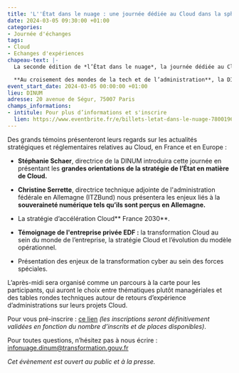 ```yaml
---
title: 'L''État dans le nuage : une journée dédiée au Cloud dans la sphère publique'
date: 2024-03-05 09:30:00 +01:00
categories:
- Journée d'échanges
tags:
- Cloud
- Echanges d'expériences
chapeau-text: |-
  La seconde édition de *l’État dans le nuage*, la journée dédiée au Cloud dans la sphère publique, aura lieu mardi 5 mars 2024 de 9h à 17h30, au 20 avenue de Ségur, 75007 Paris.

  **Au croisement des mondes de la tech et de l’administration**, la DINUM a le plaisir de vous convier à cette rencontre autour de nombreux intervenants sur l’ensemble des sujets d’actualité du Cloud.
event_start_date: 2024-03-05 00:00:00 +01:00
lieu: DINUM
adresse: 20 avenue de Ségur, 75007 Paris
champs_informations:
- intitule: Pour plus d’informations et s'inscrire
  lien: https://www.eventbrite.fr/e/billets-letat-dans-le-nuage-780019678857
---
```


Des grands témoins présenteront leurs regards sur les actualités stratégiques et réglementaires relatives au Cloud, en France et en Europe :

* **Stéphanie Schaer**, directrice de la DINUM introduira cette journée en présentant les **grandes orientations de la stratégie de l’État en matière de Cloud.**

* **Christine Serrette**, directrice technique adjointe de l'administration fédérale en Allemagne (ITZBund) nous présentera les enjeux liés à la **souveraineté numérique tels qu’ils sont perçus en Allemagne.**

* La stratégie d’accélération Cloud\*\* France 2030\*\*.

* **Témoignage de l'entreprise privée EDF :** la transformation Cloud au sein du monde de l’entreprise, la stratégie Cloud et l’évolution du modèle opérationnel.

* Présentation des enjeux de la transformation cyber au sein des forces spéciales.

L’après-midi sera organisé comme un parcours à la carte pour les participants, qui auront le choix entre thématiques plutôt managériales et des tables rondes techniques autour de retours d’expérience d’administrations sur leurs projets Cloud.

Pour vous pré-inscrire : [ce lien](https://www.eventbrite.fr/e/billets-letat-dans-le-nuage-780019678857) *(les inscriptions seront définitivement validées en fonction du nombre d’inscrits et de places disponibles)*.

Pour toutes questions, n’hésitez pas à nous écrire : [infonuage.dinum@transformation.gouv.fr](mailto:infonuage.dinum@transformation.gouv.fr)

*Cet évènement est ouvert au public et à la presse.*